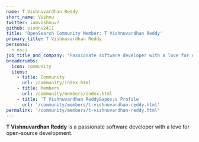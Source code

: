 ```yaml
---
name: T Vishnuvardhan Reddy
short_name: Vishnu
twitter: iamvishnuv7
github: vishnu2411
title: 'OpenSearch Community Member: T Vishnuvardhan Reddy'
primary_title: T Vishnuvardhan Reddy
personas:
  - osci
job_title_and_company: "Passionate software developer with a love for open-source development"
breadcrumbs:
  icon: community
  items:
    - title: Community
      url: /community/index.html
    - title: Members
      url: /community/members/index.html
    - title: 'T Vishnuvardhan Reddy&apos;s Profile'
      url: '/community/members/t-vishnuvardhan-reddy.html'
permalink: '/community/members/t-vishnuvardhan-reddy.html'
---
```


**T Vishnuvardhan Reddy** is a passionate software developer with a love for open-source development.
